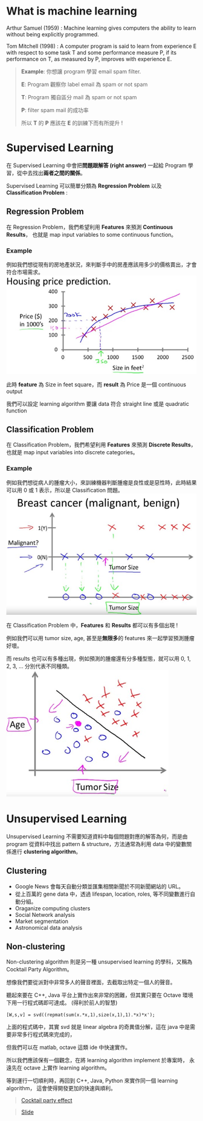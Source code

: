 # What is machine learning
Arthur Samuel (1959) : Machine learning gives computers the ability to learn without being explicitly programmed.

Tom Mitchell (1998) : A computer program is said to learn from experience E with respect to some task T and some performance measure P, if its performance on T, as measured by P, improves with experience E.

> **Example**: 你想讓 program 學習 email spam filter.
>
> **E**: Program 觀察你 label email 為 spam or not spam
>
> **T**: Program 獨自區分 mail 為 spam or not spam 
> 
> **P**: filter spam mail 的成功率
>
> 所以 **T** 的 **P** 應該在 **E** 的訓練下而有所提升 !

# Supervised Learning
在 Supervised Learning 中會把**問題跟解答 (right answer)** 一起給 Program 學習，從中去找出**兩者之間的關係**。

Supervised Learning 可以簡單分類為 **Regression Problem** 以及 **Classification Problem** :

## Regression Problem
在 Regression Problem，我們希望利用 **Features** 來預測 **Continuous Results**，
也就是 map input variables to some continuous function。

### Example
例如我們想從現有的房地產狀況，來判斷手中的房產應該用多少的價格賣出，才會符合市場需求。
![](../.gitbook/assets/machine_learning/introduction/regression.jpg)

此時 **feature** 為 Size in feet square，而 **result** 為 Price 是一個 continuous output

我們可以設定 learning algorithm 要讓 data 符合 straight line 或是 quadratic function


## Classification Problem
在 Classification Problem，我們希望利用 **Features** 來預測 **Discrete Results**，
也就是 map input variables into discrete categories。

### Example
例如我們想從病人的腫瘤大小，來訓練機器判斷腫瘤是良性或是惡性時，此時結果可以用 0 或 1 表示，所以是 Classification 問題。
![](../.gitbook/assets/machine_learning/introduction/classification.jpg)

在 Classification Problem 中，**Features** 和 **Results** 都可以有多個出現 !

例如我們可以用 tumor size, age, 甚至是**無限多**的 features 來一起學習預測腫瘤好壞。

而 results 也可以有多種出現，例如預測的腫瘤還有分多種型態，就可以用 0, 1, 2, 3, ... 分別代表不同種類。
![](../.gitbook/assets/machine_learning/introduction/classification_with_more_features.jpg)



# Unsupervised Learning
Unsupervised Learning 不需要知道資料中每個問題對應的解答為何，而是由 program 從資料中找出 pattern & structure，方法通常為利用 data 中的變數關係進行 **clustering algorithm**。

## Clustering
* Google News 會每天自動分類並匯集相關新聞於不同新聞網站的 URL。
* 從上百萬的 gene data 中，透過 lifespan, location, roles, 等不同變數進行自動分組。
* Oraganize computing clusters
* Social Network analysis
* Market segmentation
* Astronomical data analysis

## Non-clustering
Non-clustering algorithm 則是另一種 unsupervised learning 的學科，又稱為 Cocktail Party Algorithm。

想像我們要從派對中非常多人的聲音裡面，去截取出特定一個人的聲音。

聽起來要在 C++, Java 平台上實作出來非常的困難，但其實只要在 Octave 環境下用一行程式碼即可達成。 (得利於前人的智慧)

```
[W,s,v] = svd((repmat(sum(x.*x,1),size(x,1),1).*x)*x');
```

上面的程式碼中，其實 svd 就是 linear algebra 的奇異值分解，這在 java 中是需要非常多行程式碼來完成的，

但我們可以在 matlab, octave 這類 ide 中快速實作。

所以我們應該保有一個觀念，在將 learning algorithm implement 於專案時，
永遠先在 octave 上實作 learning algorithm。

等到運行一切順利時，再回到 C++, Java, Python 來實作同一個 learning algorithm，
這會使得開發更加的快速與順利。

> [Cocktail party effect](https://en.wikipedia.org/wiki/Cocktail_party_effect)

> [Slide](https://d3c33hcgiwev3.cloudfront.net/_974fa7509d583eabb592839f9716fe25_Lecture1.pdf?Expires=1568073600&Signature=OEtmMhR4BOgX3iJBHI-ruZDXW61hNm20fk5F0IeSWGHI5lI4NlA5rpc4mzNq8NFu0U5LtOA5QTSWk3jiH6mpAMxz-q4J2jK7xkSFTZZAb6TBpQJx4M8JWdJrb05DAnEWyeg3Kx0QIHQswz~Lzpy91V~dd5XjyAvaIo0c1TDTkHk_&Key-Pair-Id=APKAJLTNE6QMUY6HBC5A)